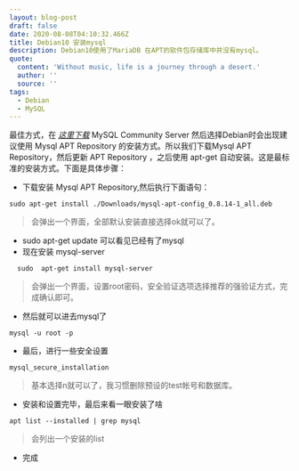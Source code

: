 ```yaml
---
layout: blog-post
draft: false
date: 2020-08-08T04:10:32.466Z
title: Debian10 安装mysql
description: Debian10使用了MariaDB 在APT的软件包存储库中并没有mysql。
quote:
  content: 'Without music, life is a journey through a desert.'
  author: ''
  source: ''
tags:
  - Debian
  - MySQL
---
```

最佳方式，在 *[这里下载](https://dev.mysql.com/downloads/)* MySQL Community Server 然后选择Debian时会出现建议使用 Mysql APT Repository 的安装方式。所以我们下载Mysql APT Repository，然后更新 APT Repository ，之后使用 apt-get 自动安装。这是最标准的安装方式。下面是具体步骤：
* 下载安装 Mysql APT Repository,然后执行下面语句：
```
sudo apt-get install ./Downloads/mysql-apt-config_0.8.14-1_all.deb
```
> 会弹出一个界面，全部默认安装直接选择ok就可以了。
* sudo apt-get update 可以看见已经有了mysql
* 现在安装 mysql-server
```
  sudo  apt-get install mysql-server
```
> 会弹出一个界面，设置root密码，安全验证选项选择推荐的强验证方式，完成确认即可。
* 然后就可以进去mysql了
```
mysql -u root -p
```
* 最后，进行一些安全设置
```
mysql_secure_installation
```
> 基本选择n就可以了，我习惯删除预设的test帐号和数据库。
* 安装和设置完毕，最后来看一眼安装了啥
```
apt list --installed | grep mysql
```
> 会列出一个安装的list
* 完成